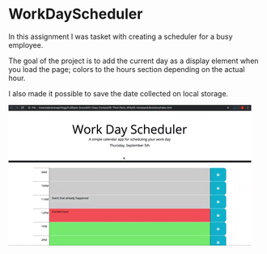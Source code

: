 # WorkDayScheduler

In this assignment I was tasket with creating a scheduler for a busy employee.

The goal of the project is to add the current day as a display element when you load the page; colors to the hours section depending on the actual hour.

I also made it possible to save the date collected on local storage.

![FinalProduct](./Assets/05-third-party-apis-homework-demo.gif)

